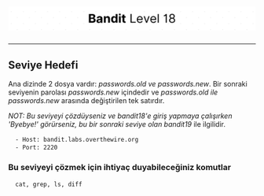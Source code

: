 # ![Bandit Level 18](https://github.com/YunusEmreAlps/Scenarios/blob/master/ctf-bandit/assets/Bandit18.png?raw=true)

---

## Seviye Hedefi

Ana dizinde 2 dosya vardır: *passwords.old ve passwords.new*. Bir sonraki seviyenin parolası *passwords.new* içindedir ve *passwords.old ile passwords.new* arasında değiştirilen tek satırdır.

*NOT: Bu seviyeyi çözdüyseniz ve bandit18'e giriş yapmaya çalışırken 'Byebye!' görürseniz, bu bir sonraki seviye olan bandit19* ile ilgilidir.

``` {.sh}
  - Host: bandit.labs.overthewire.org
  - Port: 2220
```

### Bu seviyeyi çözmek için ihtiyaç duyabileceğiniz komutlar

``` {.sh}
  cat, grep, ls, diff
```
